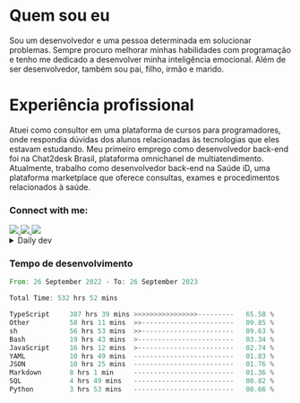 # Quem sou eu
Sou um desenvolvedor e uma pessoa determinada em solucionar problemas. Sempre procuro melhorar minhas habilidades com programação e tenho me dedicado a desenvolver minha inteligência emocional. Além de ser desenvolvedor, também sou pai, filho, irmão e marido.

# Experiência profissional
Atuei como consultor em uma plataforma de cursos para programadores, onde respondia dúvidas dos alunos relacionadas às tecnologias que eles estavam estudando.
Meu primeiro emprego como desenvolvedor back-end foi na Chat2desk Brasil, plataforma omnichanel de multiatendimento.
Atualmente, trabalho como desenvolvedor back-end na Saúde iD, uma plataforma marketplace que oferece consultas, exames e procedimentos relacionados à saúde.

### Connect with me:
<a href="https://www.linkedin.com/in/theusmoreira" target="_blank" >
<img src="https://img.shields.io/badge/linkedin-%230077B5.svg?&style=for-the-badge&logo=linkedin&logoColor=white ">
</a>
<a href="https://www.instagram.com/matheus.s.moreira/" target="_blank">
<img src="https://img.shields.io/badge/instagram-%23E4405F.svg?&style=for-the-badge&logo=instagram&logoColor=white">
</a>
<a href="mailto:matheussm301@gmail.com"  target="_blank">
<img src="https://img.shields.io/badge/gmail-%23E4405F.svg?&style=for-the-badge&logo=gmail&logoColor=white">
</a>


<details>
  <summary>Daily dev </summary>
<p>
  <a href="https://app.daily.dev/matheussantos"><img src="https://github.com/matheus-santos-moreira/matheus-santos-moreira/blob/master/devcard.svg" width="200" alt="Matheus Santos's Dev Card"/></a>
 </p>
</details>

<h3>Tempo de desenvolvimento</h3>

<!--START_SECTION:waka-->

```rust
From: 26 September 2022 - To: 26 September 2023

Total Time: 532 hrs 52 mins

TypeScript     387 hrs 39 mins >>>>>>>>>>>>>>>>---------   65.58 %
Other          58 hrs 11 mins  >>-----------------------   09.85 %
sh             56 hrs 53 mins  >>-----------------------   09.63 %
Bash           19 hrs 43 mins  >------------------------   03.34 %
JavaScript     16 hrs 12 mins  >------------------------   02.74 %
YAML           10 hrs 49 mins  -------------------------   01.83 %
JSON           10 hrs 25 mins  -------------------------   01.76 %
Markdown       8 hrs 1 min     -------------------------   01.36 %
SQL            4 hrs 49 mins   -------------------------   00.82 %
Python         3 hrs 53 mins   -------------------------   00.66 %
```

<!--END_SECTION:waka-->

